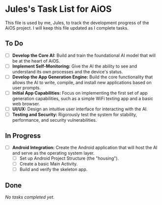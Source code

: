 # Jules's Task List for AiOS

This file is used by me, Jules, to track the development progress of the AiOS project. I will keep this file updated as I complete tasks.

## To Do

- [ ] **Develop the Core AI:** Build and train the foundational AI model that will be at the heart of AiOS.
- [ ] **Implement Self-Monitoring:** Give the AI the ability to see and understand its own processes and the device's status.
- [ ] **Develop the App Generation Engine:** Build the core functionality that allows the AI to write, compile, and install new applications based on user prompts.
- [ ] **Initial App Capabilities:** Focus on implementing the first set of app generation capabilities, such as a simple WiFi texting app and a basic web browser.
- [ ] **UI/UX:** Design an intuitive user interface for interacting with the AI.
- [ ] **Testing and Security:** Rigorously test the system for stability, performance, and security vulnerabilities.

## In Progress

- [ ] **Android Integration:** Create the Android application that will host the AI and serve as the operating system layer.
  - [ ] Set up Android Project Structure (the "housing").
  - [ ] Create a basic Main Activity.
  - [ ] Build and verify the skeleton app.

## Done

*No tasks completed yet.*
